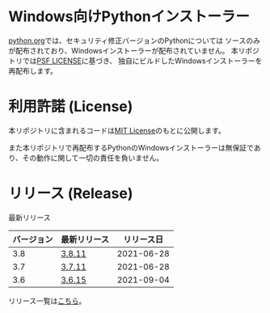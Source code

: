 # Windows向けPythonインストーラー

[python.org](https://www.python.org/)では、セキュリティ修正バージョンのPythonについては
ソースのみが配布されており、Windowsインストーラーが配布されていません。
本リポジトリでは[PSF LICENSE](https://docs.python.org/3/license.html#psf-license)に基づき、
独自にビルドしたWindowsインストーラーを再配布します。

# 利用許諾 (License)

本リポジトリに含まれるコードは[MIT License](https://github.com/kai2nenobu/win-python-installer/blob/main/LICENSE)のもとに公開します。

また本リポジトリで再配布するPythonのWindowsインストーラーは無保証であり、その動作に関して一切の責任を負いません。

# リリース (Release)

最新リリース

| バージョン | 最新リリース                                                                      | リリース日 |
|------------|-----------------------------------------------------------------------------------|------------|
|        3.8 | [3.8.11](https://github.com/kai2nenobu/win-python-installer/releases/tag/v3.8.11) | 2021-06-28 |
|        3.7 | [3.7.11](https://github.com/kai2nenobu/win-python-installer/releases/tag/v3.7.11) | 2021-06-28 |
|        3.6 | [3.6.15](https://github.com/kai2nenobu/win-python-installer/releases/tag/v3.6.15) | 2021-09-04 |

リリース一覧は[こちら](https://github.com/kai2nenobu/win-python-installer/releases)。
